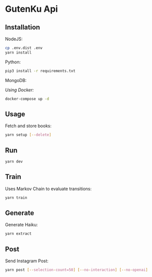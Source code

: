 # GutenKu Api

## Installation

NodeJS:

```bash
cp .env.dist .env
yarn install
```

Python:

```bash
pip3 install -r requirements.txt
```

MongoDB:

_Using Docker:_

```bash
docker-compose up -d
```

## Usage

Fetch and store books:

```bash
yarn setup [--delete]
```

## Run

```bash
yarn dev
```

## Train

Uses Markov Chain to evaluate transitions:

```bash
yarn train
```

## Generate

Generate Haiku:

```bash
yarn extract
```

## Post

Send Instagram Post:

```bash
yarn post [--selection-count=50] [--no-interaction] [--no-openai]
```
